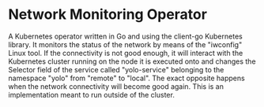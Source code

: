 # Network Monitoring Operator

A Kubernetes operator written in Go and using the client-go Kubernetes library. It monitors the status of the network by means of the "iwconfig" Linux tool. If the connectivity is not good enough, it will interact with the Kubernetes cluster running on the node it is executed onto and changes the Selector field of the service called "yolo-service" belonging to the namespace "yolo" from "remote" to "local". The exact opposite happens when the network connectivity will become good again. This is an implementation meant to run outside of the cluster.
